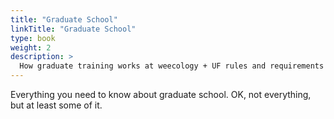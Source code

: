 ```yaml
---
title: "Graduate School"
linkTitle: "Graduate School"
type: book
weight: 2
description: >
  How graduate training works at weecology + UF rules and requirements
---
```


Everything you need to know about graduate school.
OK, not everything, but at least some of it.
